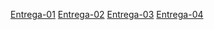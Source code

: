 [Entrega-01](./Entrega-01/index.html)
[Entrega-02](./Entrega-02/index.html)
[Entrega-03](./Entrega-03/index.html)
[Entrega-04](./Entrega-04/index.html)
